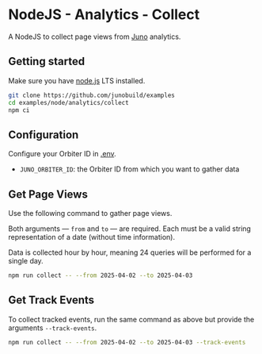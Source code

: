 # NodeJS - Analytics - Collect

A NodeJS to collect page views from [Juno](https://juno.build) analytics.

## Getting started

Make sure you have [node.js](https://nodejs.org) LTS installed.

```bash
git clone https://github.com/junobuild/examples
cd examples/node/analytics/collect
npm ci
```

## Configuration

Configure your Orbiter ID in [.env](.env).

- `JUNO_ORBITER_ID`: the Orbiter ID from which you want to gather data

## Get Page Views

Use the following command to gather page views.

Both arguments — `from` and `to` — are required. Each must be a valid string representation of a date (without time information).

Data is collected hour by hour, meaning 24 queries will be performed for a single day.

```bash
npm run collect -- --from 2025-04-02 --to 2025-04-03
```

## Get Track Events

To collect tracked events, run the same command as above but provide the arguments `--track-events`.

```bash
npm run collect -- --from 2025-04-02 --to 2025-04-03 --track-events
```
